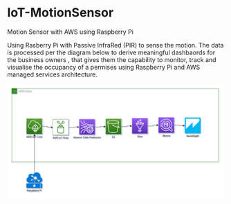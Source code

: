 # IoT-MotionSensor
Motion Sensor with AWS using Raspberry Pi 

Using Rasberry Pi with Passive InfraRed (PIR) to sense the motion. The data is processed per the diagram below to derive meaningful dashbaords for the business owners , that gives them the capability to monitor, track and visualise the occupancy of a permises using Raspberry Pi and AWS managed services architecture. 

![High Lebel Schematic](https://github.com/mayanknauni/IoT-MotionSensor/blob/main/IoT-MotionDetector(1).jpg)
